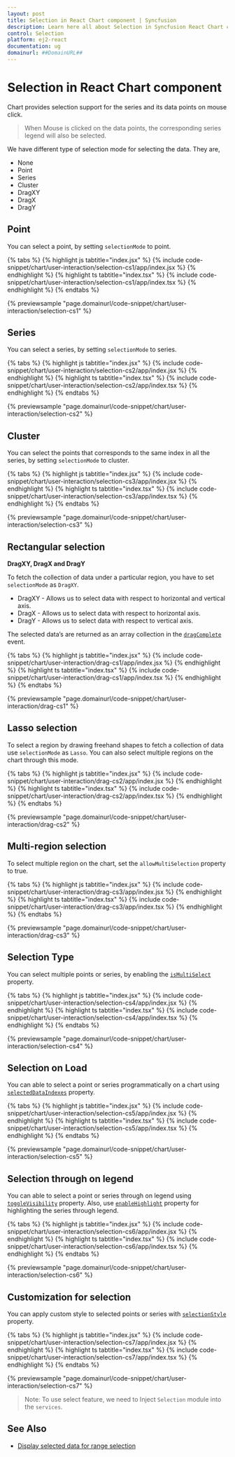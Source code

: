 ```yaml
---
layout: post
title: Selection in React Chart component | Syncfusion
description: Learn here all about Selection in Syncfusion React Chart component of Syncfusion Essential JS 2 and more.
control: Selection 
platform: ej2-react
documentation: ug
domainurl: ##DomainURL##
---
```

<!-- markdownlint-disable MD036 -->

# Selection in React Chart component

Chart provides selection support for the series and its data points on mouse click.

>When Mouse is clicked on the data points, the corresponding series legend will also be selected.

We have different type of selection mode for selecting the data. They are,

* None
* Point
* Series
* Cluster
* DragXY
* DragX
* DragY

## Point

 You can select a point, by setting `selectionMode` to point.

{% tabs %}
{% highlight js tabtitle="index.jsx" %}
{% include code-snippet/chart/user-interaction/selection-cs1/app/index.jsx %}
{% endhighlight %}
{% highlight ts tabtitle="index.tsx" %}
{% include code-snippet/chart/user-interaction/selection-cs1/app/index.tsx %}
{% endhighlight %}
{% endtabs %}

 {% previewsample "page.domainurl/code-snippet/chart/user-interaction/selection-cs1" %}

## Series

 You can select a series, by setting `selectionMode` to series.

{% tabs %}
{% highlight js tabtitle="index.jsx" %}
{% include code-snippet/chart/user-interaction/selection-cs2/app/index.jsx %}
{% endhighlight %}
{% highlight ts tabtitle="index.tsx" %}
{% include code-snippet/chart/user-interaction/selection-cs2/app/index.tsx %}
{% endhighlight %}
{% endtabs %}

 {% previewsample "page.domainurl/code-snippet/chart/user-interaction/selection-cs2" %}

## Cluster

You can select the points that corresponds to the same index in all the series, by setting `selectionMode` to cluster.

{% tabs %}
{% highlight js tabtitle="index.jsx" %}
{% include code-snippet/chart/user-interaction/selection-cs3/app/index.jsx %}
{% endhighlight %}
{% highlight ts tabtitle="index.tsx" %}
{% include code-snippet/chart/user-interaction/selection-cs3/app/index.tsx %}
{% endhighlight %}
{% endtabs %}

 {% previewsample "page.domainurl/code-snippet/chart/user-interaction/selection-cs3" %}

## Rectangular selection

**DragXY, DragX and DragY**

To fetch the collection of data under a particular region, you have to set `selectionMode` as `DragXY`.

* DragXY - Allows us to select data with respect to horizontal and vertical axis.
* DragX - Allows us to select data with respect to horizontal axis.
* DragY - Allows us to select data with respect to vertical axis.

The selected data’s are returned as an array collection in the [`dragComplete`](https://ej2.syncfusion.com/react/documentation/api/chart/chartModel/#dragcomplete) event.

{% tabs %}
{% highlight js tabtitle="index.jsx" %}
{% include code-snippet/chart/user-interaction/drag-cs1/app/index.jsx %}
{% endhighlight %}
{% highlight ts tabtitle="index.tsx" %}
{% include code-snippet/chart/user-interaction/drag-cs1/app/index.tsx %}
{% endhighlight %}
{% endtabs %}

 {% previewsample "page.domainurl/code-snippet/chart/user-interaction/drag-cs1" %}

## Lasso selection

To select a region by drawing freehand shapes to fetch a collection of data use `selectionMode` as `Lasso`. You can also select multiple regions on the chart through this mode.

{% tabs %}
{% highlight js tabtitle="index.jsx" %}
{% include code-snippet/chart/user-interaction/drag-cs2/app/index.jsx %}
{% endhighlight %}
{% highlight ts tabtitle="index.tsx" %}
{% include code-snippet/chart/user-interaction/drag-cs2/app/index.tsx %}
{% endhighlight %}
{% endtabs %}

 {% previewsample "page.domainurl/code-snippet/chart/user-interaction/drag-cs2" %}

## Multi-region selection

To select multiple region on the chart, set the `allowMultiSelection` property to true.

{% tabs %}
{% highlight js tabtitle="index.jsx" %}
{% include code-snippet/chart/user-interaction/drag-cs3/app/index.jsx %}
{% endhighlight %}
{% highlight ts tabtitle="index.tsx" %}
{% include code-snippet/chart/user-interaction/drag-cs3/app/index.tsx %}
{% endhighlight %}
{% endtabs %}

 {% previewsample "page.domainurl/code-snippet/chart/user-interaction/drag-cs3" %}

## Selection Type

You can select multiple points or series, by enabling the [`isMultiSelect`](https://ej2.syncfusion.com/react/documentation/api/chart/chartModel/#ismultiselect) property.

{% tabs %}
{% highlight js tabtitle="index.jsx" %}
{% include code-snippet/chart/user-interaction/selection-cs4/app/index.jsx %}
{% endhighlight %}
{% highlight ts tabtitle="index.tsx" %}
{% include code-snippet/chart/user-interaction/selection-cs4/app/index.tsx %}
{% endhighlight %}
{% endtabs %}

 {% previewsample "page.domainurl/code-snippet/chart/user-interaction/selection-cs4" %}

## Selection on Load

You can able to select a point or series programmatically on a chart using [`selectedDataIndexes`](https://ej2.syncfusion.com/react/documentation/api/chart/chartModel/#selecteddataindexes) property.

{% tabs %}
{% highlight js tabtitle="index.jsx" %}
{% include code-snippet/chart/user-interaction/selection-cs5/app/index.jsx %}
{% endhighlight %}
{% highlight ts tabtitle="index.tsx" %}
{% include code-snippet/chart/user-interaction/selection-cs5/app/index.tsx %}
{% endhighlight %}
{% endtabs %}

 {% previewsample "page.domainurl/code-snippet/chart/user-interaction/selection-cs5" %}

## Selection through on legend

You can able to select a point or series through on legend using [`toggleVisibility`](https://ej2.syncfusion.com/react/documentation/api/chart/legendSettingsModel/#toggleVisibility) property. Also, use [`enableHighlight`](https://ej2.syncfusion.com/react/documentation/api/chart/legendSettings/#enableHighlight) property for highlighting the series through legend.

{% tabs %}
{% highlight js tabtitle="index.jsx" %}
{% include code-snippet/chart/user-interaction/selection-cs6/app/index.jsx %}
{% endhighlight %}
{% highlight ts tabtitle="index.tsx" %}
{% include code-snippet/chart/user-interaction/selection-cs6/app/index.tsx %}
{% endhighlight %}
{% endtabs %}

 {% previewsample "page.domainurl/code-snippet/chart/user-interaction/selection-cs6" %}

## Customization for selection

You can apply custom style to selected points or series with [`selectionStyle`](https://ej2.syncfusion.com/react/documentation/api/chart/series/#selectionstyle) property.

{% tabs %}
{% highlight js tabtitle="index.jsx" %}
{% include code-snippet/chart/user-interaction/selection-cs7/app/index.jsx %}
{% endhighlight %}
{% highlight ts tabtitle="index.tsx" %}
{% include code-snippet/chart/user-interaction/selection-cs7/app/index.tsx %}
{% endhighlight %}
{% endtabs %}

 {% previewsample "page.domainurl/code-snippet/chart/user-interaction/selection-cs7" %}

>Note: To use select feature, we need to Inject `Selection` module into the `services`.

## See Also

* [Display selected data for range selection](./how-to/#display-selected-data-for-range-selection)
